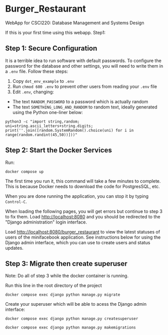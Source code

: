 # Burger_Restaurant
WebApp for CSCI220: Database Management and Systems Design 

If this is your first time using this webapp.
Step1:
## Step 1: Secure Configuration

It is a terrible idea to run software with default passwords. To configure the password for the database and other settings, you will need to write them in a `.env` file. Follow these steps:

1. Copy `dot_env_example` to `.env`
2. Run `chmod 600 .env` to prevent other users from reading your `.env` file
3. Edit `.env`, changing:
  - The text `RANDOM_PASSWORD` to a password which is actually random
  - The text `SOMETHING_LONG_AND_RANDOM` to random text, ideally generated using the Python one-liner below:

```
python3 -c "import string,random; uni=string.ascii_letters+string.digits; print(''.join([random.SystemRandom().choice(uni) for i in range(random.randint(45,50))]))"
```

## Step 2: Start the Docker Services

Run:
```
docker compose up
```

The first time you run it, this command will take a few minutes to complete. This is because Docker needs to download the code for PostgresSQL, etc.

When you are done running the application, you can stop it by typing `Control-C`.

When loading the following pages, you will get errors but continue to step 3 to fix them.
Load <http://localhost:8080> and you should be redirected to the "Django administration" login interface.

Load <http://localhost:8080/burger_restaurant> to view the latest statuses of users of the minifacebook application. See instructions below for using the Django admin interface, which you can use to create users and status updates. 

## Step 3: Migrate then create superuser

Note: Do all of step 3 while the docker container is running.

Run this line in the root directory of the project
```
docker compose exec django python manage.py migrate
```

Create your superuser which will be able to acess the Django admin interface:

```
docker compose exec django python manage.py createsuperuser
```

```
docker compose exec django python manage.py makemigrations
```

